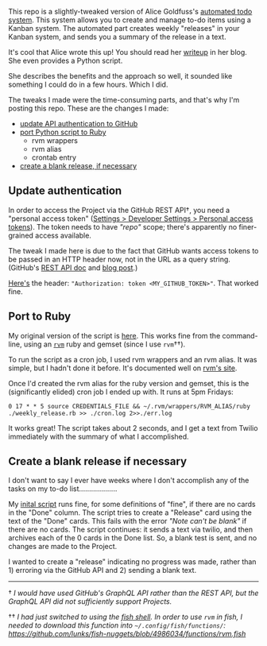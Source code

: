 This repo is a slightly-tweaked version of Alice Goldfuss's [automated todo system](https://blog.alicegoldfuss.com/automating-my-todo/). This system allows you to create and manage to-do items using a Kanban system. The automated part creates weekly "releases" in your Kanban system, and sends you a summary of the release in a text.

It's cool that Alice wrote this up! You should read her [writeup](https://blog.alicegoldfuss.com/automating-my-todo) in her blog. She even provides a Python script.

She describes the benefits and the approach so well, it sounded like something I could do in a few hours. Which I did.

The tweaks I made were the time-consuming parts, and that's why I'm posting this repo. These are the changes I made:

- [update API authentication to GitHub](#update-authentication)
- [port Python script to Ruby](#port-to-ruby)
  - rvm wrappers
  - rvm alias
  - crontab entry
- [create a blank release, if necessary](#create-a-blank-release-if-necessary)


## Update authentication

In order to access the Project via the GitHub REST API†, you need a "personal access token" ([Settings > Developer Settings > Personal access tokens](https://github.com/settings/tokens)). The token needs to have _"repo"_ scope; there's apparently no finer-grained access available.

The tweak I made here is due to the fact that GitHub wants access tokens to be passed in an HTTP header now, not in the URL as a query string. (GitHub's [REST API doc](https://docs.github.com/en/rest/overview/resources-in-the-rest-api#authentication) and [blog post](https://developer.github.com/changes/2020-02-10-deprecating-auth-through-query-param/).)

[Here's](b6cf8cd451fb9bf9a8e22d363f82d5b778325c11/weekly_release.rb#L14) the header: `"Authorization: token <MY_GITHUB_TOKEN>"`. That worked fine.


## Port to Ruby

My original version of the script is [here](https://github.com/houhoulis/alices_automated_todo/blob/b6cf8cd451fb9bf9a8e22d363f82d5b778325c11/weekly_release.rb). This works fine from the command-line, using an [`rvm`](https://rvm.io/) ruby and gemset (since I use `rvm`††).


To run the script as a cron job, I used rvm wrappers and an rvm alias. It was simple, but I hadn't done it before. It's documented well on [rvm's site](https://rvm.io/deployment/cron).

Once I'd created the rvm alias for the ruby version and gemset, this is the (significantly elided) cron job I ended up with. It runs at 5pm Fridays:

```
0 17 * * 5 source CREDENTIALS_FILE && ~/.rvm/wrappers/RVM_ALIAS/ruby ./weekly_release.rb >> ./cron.log 2>>./err.log
```

It works great! The script takes about 2 seconds, and I get a text from Twilio immediately with the summary of what I accomplished.

## Create a blank release if necessary

I don't want to say I ever have weeks where I don't accomplish any of the tasks on my to-do list...................

My [inital script](b6cf8cd451fb9bf9a8e22d363f82d5b778325c11/weekly_release.rb) runs fine, for some definitions of "fine", if there are no cards in the "Done" column. The script tries to create a "Release" card using the text of the "Done" cards. This fails with the error _"Note can't be blank"_ if there are no cards. The script continues: it sends a text via twilio, and then archives each of the 0 cards in the Done list. So, a blank test is sent, and no changes are made to the Project.

I wanted to create a "release" indicating no progress was made, rather than 1) erroring via the GitHub API and 2) sending a blank text.

------------------

† _I would have used GitHub's GraphQL API rather than the REST API, but the GraphQL API did not sufficiently support Projects._

†† _I had just switched to using the [fish shell](https://github.com/fish-shell/fish-shell/). In order to use `rvm` in fish, I needed to download this function into `~/.config/fish/functions/`: https://github.com/lunks/fish-nuggets/blob/4986034/functions/rvm.fish_
